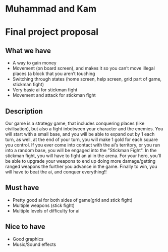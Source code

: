 # Muhammad and Kam
# Final project proposal

## What we have
 * A way to gain money
 * Movement (on board screen), and makes it so you can’t move illegal places (a block that you aren’t touching
 * Switching through states (home screen, help screen, grid part of game, stickman fight)
 * Very basic ai for stickman fight
 * Movement and attack for stickman fight

## Description
Our game is a strategy game, that includes conquering places (like civilisation), but also a fight inbetween your character and the enemies. You will start with a small base, and you will be able to expand out by 1 each turn, as well, at the end of your turn, you will make 1 gold for each square you control. If you ever come into contact with the ai's territory, or you run into a random base, you will be engaged into the "Stickman Fight". In the stickman fight, you will have to fight an ai in the arena. For your hero, you'll be able to upgrade your weapons to end up doing more damage/getting ranged weapons the further you advance in the game. Finally to win, you will have to beat the ai, and conquer everything!!

## Must have
* Pretty good ai for both sides of game(grid and stick fight)
* Multiple weapons (stick fight)
* Multiple levels of difficulty for ai

## Nice to have
* Good graphics
* Music/Sound effects
